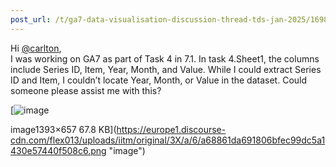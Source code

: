 ```yaml
---
post_url: /t/ga7-data-visualisation-discussion-thread-tds-jan-2025/169888/7
---
```

Hi [@carlton](/u/carlton),  
I was working on GA7 as part of Task 4 in 7.1. In task 4.Sheet1, the columns include Series ID, Item, Year, Month, and Value. While I could extract Series ID and Item, I couldn’t locate Year, Month, or Value in the dataset. Could someone please assist me with this?  

[![image](https://europe1.discourse-cdn.com/flex013/uploads/iitm/optimized/3X/a/6/a68861da691806bfec99dc5a1430e57440f508c6_2_690x325.png)

image1393×657 67.8 KB](https://europe1.discourse-cdn.com/flex013/uploads/iitm/original/3X/a/6/a68861da691806bfec99dc5a1430e57440f508c6.png "image")
